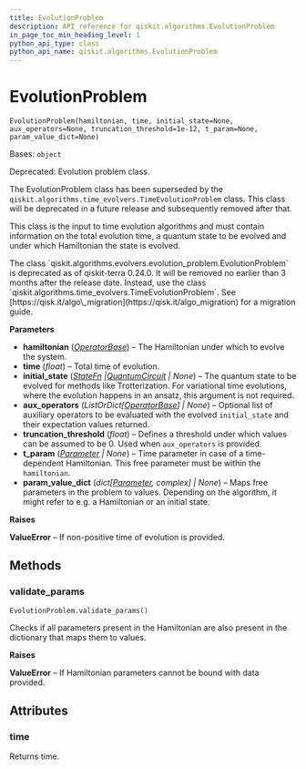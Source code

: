 ```yaml
---
title: EvolutionProblem
description: API reference for qiskit.algorithms.EvolutionProblem
in_page_toc_min_heading_level: 1
python_api_type: class
python_api_name: qiskit.algorithms.EvolutionProblem
---
```


# EvolutionProblem

<span id="qiskit.algorithms.EvolutionProblem" />

`EvolutionProblem(hamiltonian, time, initial_state=None, aux_operators=None, truncation_threshold=1e-12, t_param=None, param_value_dict=None)`

Bases: `object`

Deprecated: Evolution problem class.

The EvolutionProblem class has been superseded by the `qiskit.algorithms.time_evolvers.TimeEvolutionProblem` class. This class will be deprecated in a future release and subsequently removed after that.

This class is the input to time evolution algorithms and must contain information on the total evolution time, a quantum state to be evolved and under which Hamiltonian the state is evolved.

<Admonition title="Deprecated since version 0.24.0" type="danger">
  The class `qiskit.algorithms.evolvers.evolution_problem.EvolutionProblem` is deprecated as of qiskit-terra 0.24.0. It will be removed no earlier than 3 months after the release date. Instead, use the class `qiskit.algorithms.time_evolvers.TimeEvolutionProblem`. See [https://qisk.it/algo\_migration](https://qisk.it/algo_migration) for a migration guide.
</Admonition>

**Parameters**

*   **hamiltonian** ([*OperatorBase*](qiskit.opflow.OperatorBase "qiskit.opflow.OperatorBase")) – The Hamiltonian under which to evolve the system.
*   **time** (*float*) – Total time of evolution.
*   **initial\_state** ([*StateFn*](qiskit.opflow.state_fns.StateFn "qiskit.opflow.state_fns.StateFn")  *|*[*QuantumCircuit*](qiskit.circuit.QuantumCircuit "qiskit.circuit.QuantumCircuit") *| None*) – The quantum state to be evolved for methods like Trotterization. For variational time evolutions, where the evolution happens in an ansatz, this argument is not required.
*   **aux\_operators** (*ListOrDict\[*[*OperatorBase*](qiskit.opflow.OperatorBase "qiskit.opflow.OperatorBase")*] | None*) – Optional list of auxiliary operators to be evaluated with the evolved `initial_state` and their expectation values returned.
*   **truncation\_threshold** (*float*) – Defines a threshold under which values can be assumed to be 0. Used when `aux_operators` is provided.
*   **t\_param** ([*Parameter*](qiskit.circuit.Parameter "qiskit.circuit.Parameter") *| None*) – Time parameter in case of a time-dependent Hamiltonian. This free parameter must be within the `hamiltonian`.
*   **param\_value\_dict** (*dict\[*[*Parameter*](qiskit.circuit.Parameter "qiskit.circuit.Parameter")*, complex] | None*) – Maps free parameters in the problem to values. Depending on the algorithm, it might refer to e.g. a Hamiltonian or an initial state.

**Raises**

**ValueError** – If non-positive time of evolution is provided.

## Methods

<span id="qiskit-algorithms-evolutionproblem-validate-params" />

### validate\_params

<span id="qiskit.algorithms.EvolutionProblem.validate_params" />

`EvolutionProblem.validate_params()`

Checks if all parameters present in the Hamiltonian are also present in the dictionary that maps them to values.

**Raises**

**ValueError** – If Hamiltonian parameters cannot be bound with data provided.

## Attributes

<span id="qiskit.algorithms.EvolutionProblem.time" />

### time

Returns time.

